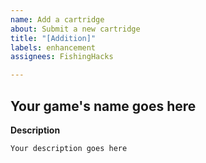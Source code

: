 ```yaml
---
name: Add a cartridge
about: Submit a new cartridge
title: "[Addition]"
labels: enhancement
assignees: FishingHacks

---
```


## Your game's name goes here

**Description**

```
Your description goes here
```

<!--
Please dont forget to upload your cartridge file!
-->

